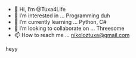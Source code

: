 - 👋 Hi, I’m @Tuxa4Life
- 👀 I’m interested in ... Programming duh 
- 🌱 I’m currently learning ... Python, C# 
- 💞️ I’m looking to collaborate on ... Threesome
- 📫 How to reach me ... nikoloztuxa@gmail.com

<!---
Tuxa4Life/Tuxa4Life is a ✨ special ✨ repository because its `README.md` (this file) appears on your GitHub profile.
You can click the Preview link to take a look at your changes.
--->

heyy
